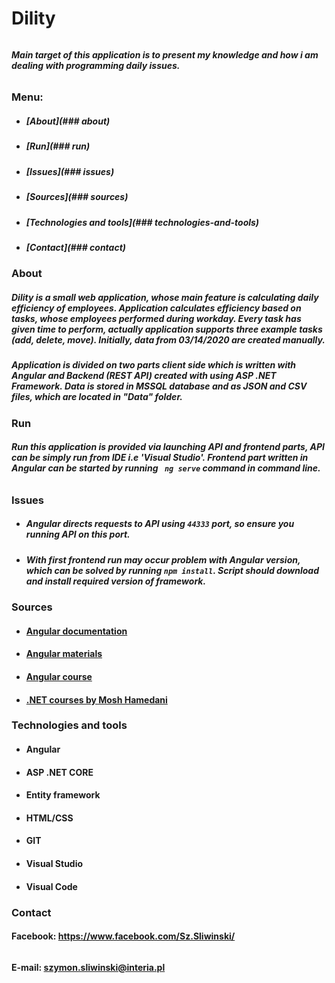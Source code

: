 # Dility
######
##### Main target of this application is to present my knowledge and how i am dealing with programming daily issues.
######

### Menu: 
* ##### [About](### about)
* ##### [Run](### run)
* ##### [Issues](### issues)
* ##### [Sources](### sources)
* ##### [Technologies and tools](### technologies-and-tools)
* ##### [Contact](### contact)

### About
##### Dility is a small web application, whose main feature is calculating daily efficiency of employees. Application calculates efficiency based on tasks, whose employees performed during workday. Every task has given time to perform, actually application supports three example tasks (add, delete, move). Initially, data from 03/14/2020 are created manually.

##### Application is divided on two parts client side which is written with Angular and Backend (REST API) created with using ASP .NET Framework. Data is stored in MSSQL database and as JSON and CSV files, which are located in "Data" folder.

### Run
##### Run this application is provided via launching API and frontend parts, API can be simply run from IDE i.e 'Visual Studio'. Frontend part written in Angular can be started by running ``` ng serve``` command in command line.
######
### Issues
- ##### Angular directs requests to API using ``` 44333 ``` port, so ensure you running API on this port.
- ##### With first frontend run may occur problem with Angular version, which can be solved by running ``` npm install ```. Script should download and install required version of framework.

### Sources
* #### [Angular documentation](https://angular.io/docs)
* #### [Angular materials](https://material.angular.io/)
* #### [Angular course](https://www.udemy.com/course/angular-kompletny-kurs-od-podstaw/)
* #### [.NET courses by Mosh Hamedani](https://www.udemy.com/user/moshfeghhamedani/)

### Technologies and tools

 * #### Angular
 * #### ASP .NET CORE
 * #### Entity framework
 * #### HTML/CSS
 * #### GIT
 * #### Visual Studio
 * #### Visual Code

### Contact
#### Facebook: https://www.facebook.com/Sz.Sliwinski/
######
#### E-mail: szymon.sliwinski@interia.pl

